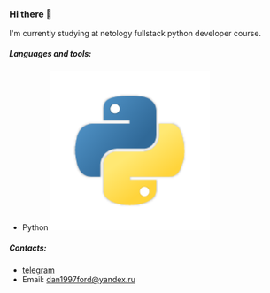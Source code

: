### Hi there 👋

I'm currently studying at netology fullstack python developer course. 

##### Languages and tools:
- Python ![pytnon icon](https://raw.githubusercontent.com/github/explore/80688e429a7d4ef2fca1e82350fe8e3517d3494d/topics/python/python.png)
##### Contacts:
- [telegram](https://t.me/vladimir_danilov97)
- Email: dan1997ford@yandex.ru 

<!--
**VladimirDanilov97/VladimirDanilov97** is a ✨ _special_ ✨ repository because its `README.md` (this file) appears on your GitHub profile.

Here are some ideas to get you started:

- 🔭 I’m currently working on ...
- 🌱 I’m currently learning ...
- 👯 I’m looking to collaborate on ...
- 🤔 I’m looking for help with ...
- 💬 Ask me about ...
- 📫 How to reach me: ...
- 😄 Pronouns: ...
- ⚡ Fun fact: ...
-->
